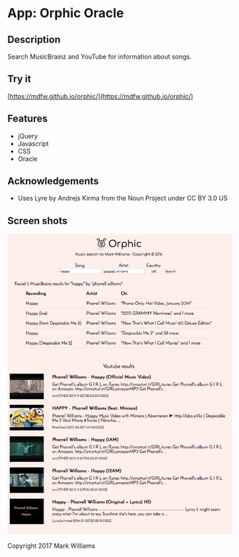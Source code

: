 # App: Orphic Oracle
## Description
Search MusicBrainz and YouTube for information about songs.

## Try it
[https://mdfw.github.io/orphic/](https://mdfw.github.io/orphic/)

## Features
* jQuery
* Javascript
* CSS
* Oracle

## Acknowledgements
* Uses Lyre by Andrejs Kirma from the Noun Project under CC BY 3.0 US

## Screen shots

![Main](https://github.com/mdfw/orphic/blob/master/readme/orphicScreenshot.png "Main Page")


Copyright 2017 Mark Williams
